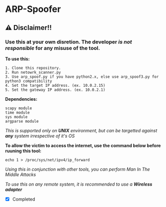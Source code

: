 # ARP-Spoofer

## ⚠ Disclaimer!!

### Use this at your own disretion. The developer *is not responsible* for any misuse of the tool.


**To use this:**

    1. Clone this repository.
    2. Run netowrk_scanner.py
    3. Use arp_spoof.py if you have python2.x, else use arp_spoof3.py for python3 compatibility
    4. Set the target IP address. (ex. 10.0.2.15)
    5. Set the gateway IP address. (ex. 10.0.2.1)

**Dependencies:**

    scapy module
    time module
    sys module
    argparse module
    

*This is supported only on **UNIX** environment, but can be targetted against **any** system irrespective of it's OS*

**To allow the victim to access the internet, use the command below before ruuning this tool:**

    echo 1 > /proc/sys/net/ipv4/ip_forward

*Using this in conjunction with other tools, you can perform Man In The Middle Attacks*

*To use this on any remote system, it is recommended to use a **Wireless adapter***

- [x] Completed
